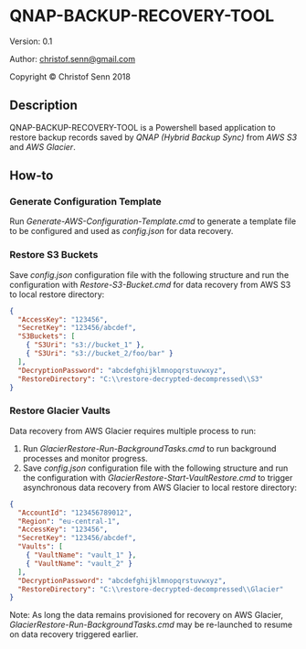 # QNAP-BACKUP-RECOVERY-TOOL
Version: 0.1

Author: christof.senn@gmail.com

Copyright © Christof Senn 2018

## Description
QNAP-BACKUP-RECOVERY-TOOL is a Powershell based application to restore backup records saved by *QNAP (Hybrid Backup Sync)* from *AWS S3* and *AWS Glacier*.


## How-to 

### Generate Configuration Template
Run *Generate-AWS-Configuration-Template.cmd* to generate a template file to be configured and used as *config.json* for data recovery.

### Restore S3 Buckets
Save *config.json* configuration file with the following structure and run the configuration with *Restore-S3-Bucket.cmd* for data recovery from AWS S3 to local restore directory:
```json
{
  "AccessKey": "123456",
  "SecretKey": "123456/abcdef",
  "S3Buckets": [
    { "S3Uri": "s3://bucket_1" },
    { "S3Uri": "s3://bucket_2/foo/bar" }
  ],
  "DecryptionPassword": "abcdefghijklmnopqrstuvwxyz",
  "RestoreDirectory": "C:\\restore-decrypted-decompressed\\S3"
}
```

### Restore Glacier Vaults
Data recovery from AWS Glacier requires multiple process to run:
1. Run *GlacierRestore-Run-BackgroundTasks.cmd* to run background processes and monitor progress.
2. Save *config.json* configuration file with the following structure and run the configuration with *GlacierRestore-Start-VaultRestore.cmd* to trigger asynchronous data recovery from AWS Glacier to local restore directory:
```json
{
  "AccountId": "123456789012",
  "Region": "eu-central-1",
  "AccessKey": "123456",
  "SecretKey": "123456/abcdef",
  "Vaults": [
    { "VaultName": "vault_1" },
    { "VaultName": "vault_2" }
  ],
  "DecryptionPassword": "abcdefghijklmnopqrstuvwxyz",
  "RestoreDirectory": "C:\\restore-decrypted-decompressed\\Glacier"
}
```

Note: As long the data remains provisioned for recovery on AWS Glacier, *GlacierRestore-Run-BackgroundTasks.cmd* may be re-launched to resume on data recovery triggered earlier.